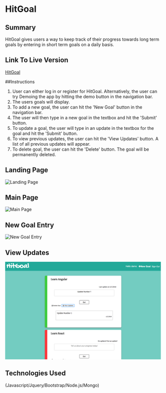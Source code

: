 # HitGoal

## Summary

HitGoal gives users a way to keep track of their progress towards long term goals by entering in short term goals on a daily basis. 

## Link To Live Version

[HitGoal](http://hitgoals.herokuapp.com/)

##Instructions
1. User can either log in or register for HitGoal. Alternatively, the user can try Demoing the app by hitting the demo button in the navigation bar.
2. The users goals will display. 
3. To add a new goal, the user can hit the 'New Goal' button in the navigation bar.
4. The user will then type in a new goal in the textbox and hit the 'Submit' button.
5. To update a goal, the user will type in an update in the textbox for the goal and hit the 'Submit' button.
6. To view previous updates, the user can hit the 'View Updates' button. A list of all previous updates will appear.
7. To delete goal, the user can hit the 'Delete' button. The goal will be permanently deleted.


## Landing Page

![Landing Page](/HitGoalLandingPage.png "Landing Page")

## Main Page
![Main Page](/HitGoalGoalsView.png "Main Page")

## New Goal Entry
![New Goal Entry](/HitGoalEnterNewGoal.png "New Goal Entry")

## View Updates
![View Updates](/HitGoalViewUpdates.png "View Updates")


## Technologies Used

(Javascript/Jquery/Bootstrap/Node.js/Mongo)
